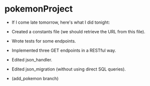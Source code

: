 
# pokemonProject

- If I come late tomorrow, here's what I did tonight:

* Created a constants file (we should retrieve the URL from this file).
* Wrote tests for some endpoints.
* Implemented three GET endpoints in a RESTful way.
* Edited json_handler.
* Edited json_migration (without using direct SQL queries).

* (add_pokemon branch)
